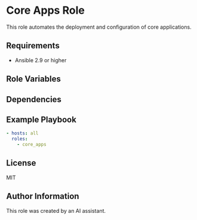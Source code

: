 # Core Apps Role

This role automates the deployment and configuration of core applications.

## Requirements

- Ansible 2.9 or higher

## Role Variables

## Dependencies

## Example Playbook

```yaml
- hosts: all
  roles:
    - core_apps
```

## License

MIT

## Author Information

This role was created by an AI assistant.
